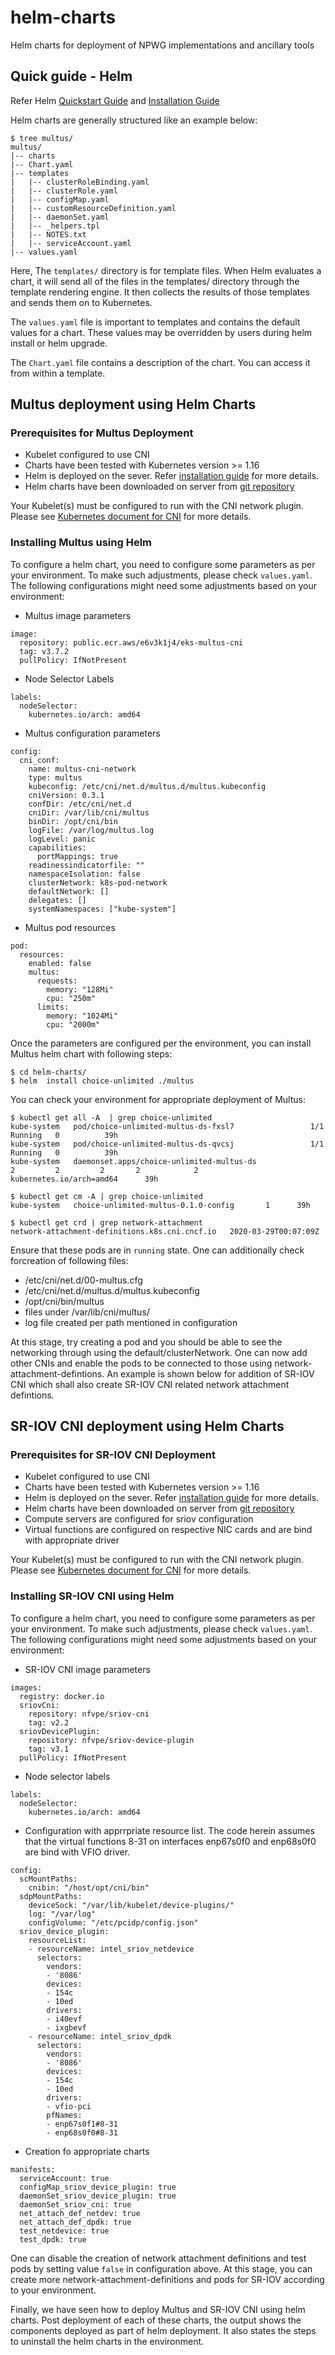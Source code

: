 # helm-charts
Helm charts for deployment of NPWG implementations and ancillary tools

## Quick guide - Helm

Refer Helm [Quickstart Guide](https://helm.sh/docs/intro/quickstart/) and [Installation Guide](https://helm.sh/docs/intro/install/)

Helm charts are generally structured like an example below:
```
$ tree multus/
multus/
|-- charts
|-- Chart.yaml
|-- templates
|   |-- clusterRoleBinding.yaml
|   |-- clusterRole.yaml
|   |-- configMap.yaml
|   |-- customResourceDefinition.yaml
|   |-- daemonSet.yaml
|   |-- _helpers.tpl
|   |-- NOTES.txt
|   |-- serviceAccount.yaml
|-- values.yaml
```

Here,
The `templates/` directory is for template files. When Helm evaluates a chart, it will send all of the files in the templates/ directory through the template rendering engine. It then collects the results of those templates and sends them on to Kubernetes.

The `values.yaml` file is important to templates and contains the default values for a chart. These values may be overridden by users during helm install or helm upgrade.

The `Chart.yaml` file contains a description of the chart. You can access it from within a template. 

## Multus deployment using Helm Charts

### Prerequisites for Multus Deployment

* Kubelet configured to use CNI
* Charts have been tested with Kubernetes version >= 1.16
* Helm is deployed on the sever. Refer [installation guide](https://helm.sh/docs/intro/install/) for more details.
* Helm charts have been downloaded on server from [git repository](https://github.com/k8snetworkplumbingwg/helm-charts)

Your Kubelet(s) must be configured to run with the CNI network plugin. Please see [Kubernetes document for CNI](https://kubernetes.io/docs/concepts/extend-kubernetes/compute-storage-net/network-plugins/#cni) for more details.

### Installing Multus using Helm

To configure a helm chart, you need to configure some parameters as per your environment. To make such adjustments, please check `values.yaml`. The following configurations might need some adjustments based on your environment:
* Multus image parameters
```
image:
  repository: public.ecr.aws/e6v3k1j4/eks-multus-cni
  tag: v3.7.2
  pullPolicy: IfNotPresent
```
* Node Selector Labels
```
labels:
  nodeSelector:
    kubernetes.io/arch: amd64
```
* Multus configuration parameters
```
config:
  cni_conf:
    name: multus-cni-network
    type: multus
    kubeconfig: /etc/cni/net.d/multus.d/multus.kubeconfig
    cniVersion: 0.3.1
    confDir: /etc/cni/net.d
    cniDir: /var/lib/cni/multus
    binDir: /opt/cni/bin
    logFile: /var/log/multus.log
    logLevel: panic
    capabilities:
      portMappings: true
    readinessindicatorfile: ""
    namespaceIsolation: false
    clusterNetwork: k8s-pod-network
    defaultNetwork: []
    delegates: []
    systemNamespaces: ["kube-system"]
```
* Multus pod resources
```
pod:
  resources:
    enabled: false
    multus:
      requests:
        memory: "128Mi"
        cpu: "250m"
      limits:
        memory: "1024Mi"
        cpu: "2000m"
```

Once the parameters are configured per the environment, you can install Multus helm chart with following steps:
```
$ cd helm-charts/
$ helm  install choice-unlimited ./multus
```

You can check your environment for appropriate deployment of Multus:
```
$ kubectl get all -A  | grep choice-unlimited
kube-system   pod/choice-unlimited-multus-ds-fxsl7                 1/1     Running   0          39h
kube-system   pod/choice-unlimited-multus-ds-qvcsj                 1/1     Running   0          39h
kube-system   daemonset.apps/choice-unlimited-multus-ds               2         2         2       2            2           kubernetes.io/arch=amd64      39h

$ kubectl get cm -A | grep choice-unlimited
kube-system   choice-unlimited-multus-0.1.0-config       1      39h

$ kubectl get crd | grep network-attachment
network-attachment-definitions.k8s.cni.cncf.io   2020-03-29T00:07:09Z
```
Ensure that these pods are in `running` state. One can additionally check forcreation of following files:
* /etc/cni/net.d/00-multus.cfg
* /etc/cni/net.d/multus.d/multus.kubeconfig
* /opt/cni/bin/multus
* files under /var/lib/cni/multus/
* log file created per path mentioned in configuration

At this stage, try creating a pod and you should be able to see the networking through using the default/clusterNetwork. One can now add other CNIs and enable the pods to be connected to those using network-attachment-defintions. An example is shown below for addition of SR-IOV CNI which shall also create SR-IOV CNI related network attachment defintions.

## SR-IOV CNI deployment using Helm Charts

### Prerequisites for SR-IOV CNI Deployment

* Kubelet configured to use CNI
* Charts have been tested with Kubernetes version >= 1.16
* Helm is deployed on the sever. Refer [installation guide](https://helm.sh/docs/intro/install/) for more details.
* Helm charts have been downloaded on server from [git repository](https://github.com/k8snetworkplumbingwg/helm-charts)
* Compute servers are configured for sriov configuration
* Virtual functions are configured on respective NIC cards and are bind with appropriate driver

Your Kubelet(s) must be configured to run with the CNI network plugin. Please see [Kubernetes document for CNI](https://kubernetes.io/docs/concepts/extend-kubernetes/compute-storage-net/network-plugins/#cni) for more details.

### Installing SR-IOV CNI using Helm

To configure a helm chart, you need to configure some parameters as per your environment. To make such adjustments, please check `values.yaml`. The following configurations might need some adjustments based on your environment:
* SR-IOV CNI image parameters
```
images:
  registry: docker.io
  sriovCni:
    repository: nfvpe/sriov-cni
    tag: v2.2
  sriovDevicePlugin:
    repository: nfvpe/sriov-device-plugin
    tag: v3.1
  pullPolicy: IfNotPresent
```
* Node selector labels
```
labels:
  nodeSelector:
    kubernetes.io/arch: amd64
```
* Configuration with apprrpriate resource list. The code herein assumes that the virtual functions 8-31 on interfaces enp67s0f0 and enp68s0f0 are bind with VFIO driver. 
```
config:
  scMountPaths:
    cnibin: "/host/opt/cni/bin"
  sdpMountPaths:
    deviceSock: "/var/lib/kubelet/device-plugins/"
    log: "/var/log"
    configVolume: "/etc/pcidp/config.json"
  sriov_device_plugin:
    resourceList:
    - resourceName: intel_sriov_netdevice
      selectors:
        vendors:
        - '8086'
        devices:
        - 154c
        - 10ed
        drivers:
        - i40evf
        - ixgbevf
    - resourceName: intel_sriov_dpdk
      selectors:
        vendors:
        - '8086'
        devices:
        - 154c
        - 10ed
        drivers:
        - vfio-pci
        pfNames:
        - enp67s0f1#8-31
        - enp68s0f0#8-31
```
* Creation fo appropriate charts
```
manifests:
  serviceAccount: true
  configMap_sriov_device_plugin: true
  daemonSet_sriov_device_plugin: true
  daemonSet_sriov_cni: true
  net_attach_def_netdev: true
  net_attach_def_dpdk: true
  test_netdevice: true
  test_dpdk: true
```
One can disable the creation of network attachment definitions and test pods by setting value `false` in configuration above. At this stage, you can create more network-attachment-definitions and pods for SR-IOV according to your environment.

Finally, we have seen how to deploy Multus and SR-IOV CNI using helm charts. Post deployment of each of these charts, the output shows the components deployed as part of helm deployment. It also states the steps to uninstall the helm charts in the environment.
